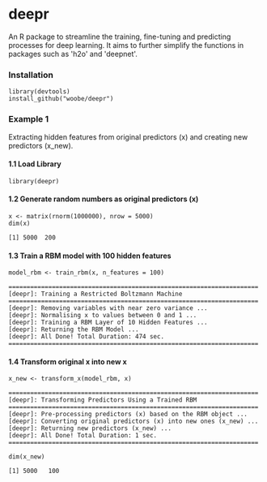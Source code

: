 deepr
=====

An R package to streamline the training, fine-tuning and predicting processes for deep learning. 
It aims to further simplify the functions in packages such as 'h2o' and 'deepnet'.

### Installation
```
library(devtools)
install_github("woobe/deepr")
```

### Example 1

Extracting hidden features from original predictors (x) and creating new predictors (x_new).

#### 1.1 Load Library
```
library(deepr)
```

#### 1.2 Generate random numbers as original predictors (x)
```
x <- matrix(rnorm(1000000), nrow = 5000)
dim(x)
```
```
[1] 5000  200
```

#### 1.3 Train a RBM model with 100 hidden features
```
model_rbm <- train_rbm(x, n_features = 100)
```
```
=====================================================================
[deepr]: Training a Restricted Boltzmann Machine
=====================================================================
[deepr]: Removing variables with near zero variance ...
[deepr]: Normalising x to values between 0 and 1 ...
[deepr]: Training a RBM Layer of 10 Hidden Features ...
[deepr]: Returning the RBM Model ...
[deepr]: All Done! Total Duration: 474 sec.
=====================================================================
```

#### 1.4 Transform original x into new x
```
x_new <- transform_x(model_rbm, x)
```
```
=====================================================================
[deepr]: Transforming Predictors Using a Trained RBM
=====================================================================
[deepr]: Pre-processing predictors (x) based on the RBM object ...
[deepr]: Converting original predictors (x) into new ones (x_new) ...
[deepr]: Returning new predictors (x_new) ...
[deepr]: All Done! Total Duration: 1 sec.
=====================================================================
```
```
dim(x_new)
```
```
[1] 5000   100
```

